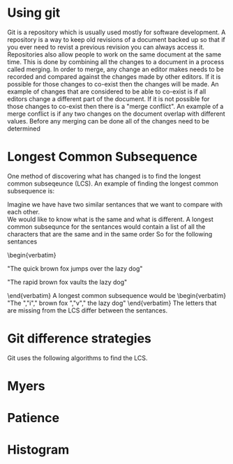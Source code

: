 <!--@+leo-ver=4-thin-->
<!--@+node:paran.20140417093542.6973:@shadow ./fmpp/Tex/Thesis/Chapters/git.md-->
<!--@@color-->
<!--@@language md-->

Using git
=========

Git is a repository which is usually used mostly for software development.
A repository is a way to keep old revisions of a document backed up so that if you ever need to revist a previous revision you can always access it.
Repositories also allow people to work on the same document at the same time.
This is done by combining all the changes to a document in a process called merging. 
In order to merge, any change an editor makes needs to be recorded and compared against the changes made by other editors.
If it is possible for those changes to co-exist then the changes will be made.
An example of changes that are considered to be able to co-exist is if all editors change a different part of the document.
If it is not possible for those changes to co-exist then there is a \"merge conflict\".
An example of a merge conflict is if any two changes on the document overlap with different values.
Before any merging can be done all of the changes need to be determined 

<!--@<<Longest common subsequence>>-->
<!--@+node:paran.20140417093542.6974:<<Longest common subsequence>>-->
Longest Common Subsequence
==========================

One method of discovering what has changed is to find the longest common subseqeunce (LCS).
An example of finding the longest common subsequence is:

Imagine we have have two similar sentances that we want to compare with each other.  
We would like to know what is the same and what is different.
A longest common subsequnce for the sentances would contain a list of all the characters that are the same and in the same order
So for the following sentances

\begin{verbatim}

\"The quick brown fox jumps over the lazy dog\"

\"The rapid brown fox vaults the lazy dog\"

\end{verbatim}
A longest common subsequence would be
\begin{verbatim}
\"The \",\"i\",\" brown fox \",\"v\",\" the lazy dog\"
\end{verbatim}
The letters that are missing from the LCS differ between the sentances.
<!--@nonl-->
<!--@-node:paran.20140417093542.6974:<<Longest common subsequence>>-->
<!--@nl-->

<!--@<<Git difference strategies>>-->
<!--@+node:paran.20140417093542.6975:<<Git difference strategies>>-->
Git difference strategies
=========================

Git uses the following algorithms to find the LCS.

<!--@<<Myers>>-->
<!--@+node:paran.20140417093542.6976:<<Myers>>-->
Myers
=====
<!--@nonl-->
<!--@-node:paran.20140417093542.6976:<<Myers>>-->
<!--@nl-->

<!--@<<Patience>>-->
<!--@+node:paran.20140417093542.6977:<<Patience>>-->
Patience
========
<!--@nonl-->
<!--@-node:paran.20140417093542.6977:<<Patience>>-->
<!--@nl-->

<!--@<<Histogram>>-->
<!--@+node:paran.20140417093542.6978:<<Histogram>>-->
Histogram
=========
<!--@nonl-->
<!--@-node:paran.20140417093542.6978:<<Histogram>>-->
<!--@nl-->
<!--@-node:paran.20140417093542.6975:<<Git difference strategies>>-->
<!--@nl-->

<!--@<<The problem with LCS>>-->
<!--@+node:paran.20140417093542.6979:<<The problem with LCS>>-->
<!--@-node:paran.20140417093542.6979:<<The problem with LCS>>-->
<!--@nl-->


<!--@-node:paran.20140417093542.6973:@shadow ./fmpp/Tex/Thesis/Chapters/git.md-->
<!--@-leo-->
